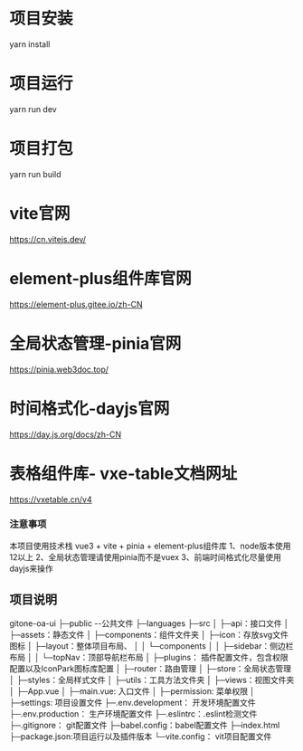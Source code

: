 # 项目安装
yarn install
# 项目运行
yarn run dev
# 项目打包
yarn run build

# vite官网
https://cn.vitejs.dev/
# element-plus组件库官网
https://element-plus.gitee.io/zh-CN
# 全局状态管理-pinia官网
https://pinia.web3doc.top/
# 时间格式化-dayjs官网
https://day.js.org/docs/zh-CN

# 表格组件库- vxe-table文档网址

https://vxetable.cn/v4

### 注意事项

本项目使用技术栈 vue3 + vite + pinia + element-plus组件库
1、node版本使用12以上
2、全局状态管理请使用pinia而不是vuex
3、前端时间格式化尽量使用dayjs来操作

## 项目说明

gitone-oa-ui
├─public --公共文件
├─languages
├─src
│ ├─api：接口文件
│ ├─assets：静态文件
│ ├─components：组件文件夹
│ ├─icon：存放svg文件图标
│ ├─layout：整体项目布局、
│ │ └─components
│ │ ├─sidebar：侧边栏布局
│ │ └─topNav：顶部导航栏布局
│ ├─plugins： 插件配置文件，包含权限配置以及IconPark图标库配置
│ ├─router：路由管理
│ ├─store：全局状态管理
│ ├─styles：全局样式文件
│ ├─utils：工具方法文件夹
│ ├─views：视图文件夹
│ ├─App.vue
│ ├─main.vue: 入口文件
│ ├─permission: 菜单权限
│ ├─settings: 项目设置文件
├─.env.development： 开发环境配置文件
├─.env.production： 生产环境配置文件
├─.eslintrc：.eslint检测文件
├─.gitignore： git配置文件
├─babel.config：babel配置文件
├─index.html
├─package.json:项目运行以及插件版本
└─vite.config： vit项目配置文件
